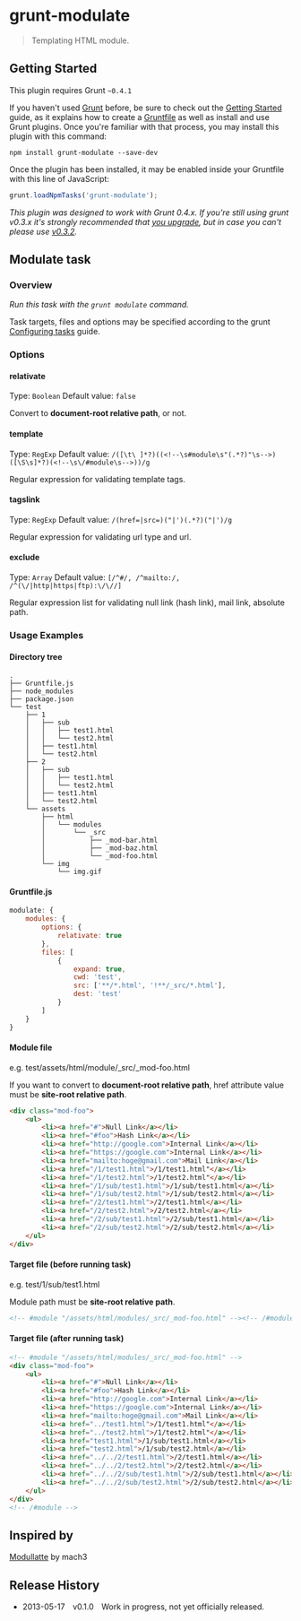 # grunt-modulate

> Templating HTML module.

## Getting Started

This plugin requires Grunt `~0.4.1`

If you haven't used [Grunt](http://gruntjs.com/) before, be sure to check out the [Getting Started](http://gruntjs.com/getting-started) guide, as it explains how to create a [Gruntfile](http://gruntjs.com/sample-gruntfile) as well as install and use Grunt plugins. Once you're familiar with that process, you may install this plugin with this command:

```shell
npm install grunt-modulate --save-dev
```

Once the plugin has been installed, it may be enabled inside your Gruntfile with this line of JavaScript:

```js
grunt.loadNpmTasks('grunt-modulate');
```

*This plugin was designed to work with Grunt 0.4.x. If you're still using grunt v0.3.x it's strongly recommended that [you upgrade](http://gruntjs.com/upgrading-from-0.3-to-0.4), but in case you can't please use [v0.3.2](https://github.com/gruntjs/grunt-contrib-less/tree/grunt-0.3-stable).*

## Modulate task

### Overview

_Run this task with the `grunt modulate` command._

Task targets, files and options may be specified according to the grunt [Configuring tasks](http://gruntjs.com/configuring-tasks) guide.

### Options

#### relativate
Type: `Boolean`
Default value: `false`

Convert to **document-root relative path**, or not.

#### template
Type: `RegExp`
Default value: `/([\t\ ]*?)((<!--\s#module\s"(.*?)"\s-->)([\S\s]*?)(<!--\s\/#module\s-->))/g`

Regular expression for validating template tags.

#### tagslink
Type: `RegExp`
Default value: `/(href=|src=)("|')(.*?)("|')/g`

Regular expression for validating url type and url.

#### exclude
Type: `Array`
Default value: `[/^#/, /^mailto:/, /^(\/|http|https|ftp):\/\//]`

Regular expression list for validating null link (hash link), mail link, absolute path.

### Usage Examples

#### Directory tree

```shell
.
├── Gruntfile.js
├── node_modules
├── package.json
└── test
    ├── 1
    │   ├── sub
    │   │   ├── test1.html
    │   │   └── test2.html
    │   ├── test1.html
    │   └── test2.html
    ├── 2
    │   ├── sub
    │   │   ├── test1.html
    │   │   └── test2.html
    │   ├── test1.html
    │   └── test2.html
    └── assets
        ├── html
        │   └── modules
        │       └── _src
        │           ├── _mod-bar.html
        │           ├── _mod-baz.html
        │           └── _mod-foo.html
        └── img
            └── img.gif
```

#### Gruntfile.js

```js
modulate: {
	modules: {
		options: {
			relativate: true
		},
		files: [
			{
				expand: true,
				cwd: 'test',
				src: ['**/*.html', '!**/_src/*.html'],
				dest: 'test'
			}
		]
	}
}
```

#### Module file

e.g. test/assets/html/module/_src/_mod-foo.html

If you want to convert to **document-root relative path**, href attribute value must be **site-root relative path**.

```html
<div class="mod-foo">
	<ul>
		<li><a href="#">Null Link</a></li>
		<li><a href="#foo">Hash Link</a></li>
		<li><a href="http://google.com">Internal Link</a></li>
		<li><a href="https://google.com">Internal Link</a></li>
		<li><a href="mailto:hoge@gmail.com">Mail Link</a></li>
		<li><a href="/1/test1.html">/1/test1.html"</a></li>
		<li><a href="/1/test2.html">/1/test2.html"</a></li>
		<li><a href="/1/sub/test1.html">/1/sub/test1.html</a></li>
		<li><a href="/1/sub/test2.html">/1/sub/test2.html</a></li>
		<li><a href="/2/test1.html">/2/test1.html</a></li>
		<li><a href="/2/test2.html">/2/test2.html</a></li>
		<li><a href="/2/sub/test1.html">/2/sub/test1.html</a></li>
		<li><a href="/2/sub/test2.html">/2/sub/test2.html</a></li>
	</ul>
</div>
```

#### Target file (before running task)

e.g. test/1/sub/test1.html

Module path must be **site-root relative path**.

```html
<!-- #module "/assets/html/modules/_src/_mod-foo.html" --><!-- /#module -->
```

#### Target file (after running task)

```html
<!-- #module "/assets/html/modules/_src/_mod-foo.html" -->
<div class="mod-foo">
	<ul>
		<li><a href="#">Null Link</a></li>
		<li><a href="#foo">Hash Link</a></li>
		<li><a href="http://google.com">Internal Link</a></li>
		<li><a href="https://google.com">Internal Link</a></li>
		<li><a href="mailto:hoge@gmail.com">Mail Link</a></li>
		<li><a href="../test1.html">/1/test1.html"</a></li>
		<li><a href="../test2.html">/1/test2.html"</a></li>
		<li><a href="test1.html">/1/sub/test1.html</a></li>
		<li><a href="test2.html">/1/sub/test2.html</a></li>
		<li><a href="../../2/test1.html">/2/test1.html</a></li>
		<li><a href="../../2/test2.html">/2/test2.html</a></li>
		<li><a href="../../2/sub/test1.html">/2/sub/test1.html</a></li>
		<li><a href="../../2/sub/test2.html">/2/sub/test2.html</a></li>
	</ul>
</div>
<!-- /#module -->
```

## Inspired by

[Modullatte](https://github.com/mach3/modullatte) by mach3

## Release History

* 2013-05-17 v0.1.0 Work in progress, not yet officially released.
